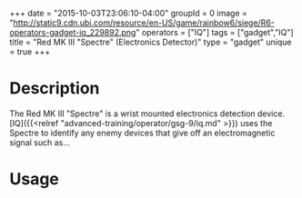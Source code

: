 +++
date = "2015-10-03T23:06:10-04:00"
groupId = 0
image = "http://static9.cdn.ubi.com/resource/en-US/game/rainbow6/siege/R6-operators-gadget-iq_229892.png"
operators = ["IQ"]
tags = ["gadget","IQ"]
title = "Red MK III \"Spectre\" (Electronics Detector)"
type = "gadget"
unique = true
+++

# Description

The Red MK III "Spectre" is a wrist mounted electronics detection device. [IQ]({{<relref "advanced-training/operator/gsg-9/iq.md" >}}) uses the Spectre to identify any enemy devices that give off an electromagnetic signal such as...

# Usage
